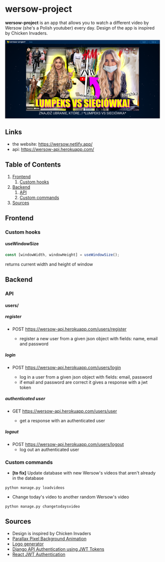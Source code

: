 # wersow-project

**wersow-project** is an app that allows you to watch a different video by Wersow (she's a Polish youtuber) every day. Design of the app is inspired by Chicken Invaders.

![Screenshot of the](screenshot.png)

## Links

- the website: https://wersow.netlify.app/
- api: https://wersow-api.herokuapp.com/

## Table of Contents

1. [Frontend](#frontend)
   1. [Custom hooks](#custom-hooks)
1. [Backend](#backend)
   1. [API](#api)
   1. [Custom commands](#custom-commands)
1. [Sources](#sources)

## Frontend

### Custom hooks

#### useWindowSize

```javascript
const [windowWidth, windowHeight] = useWindowSize();
```

returns current width and height of window

## Backend

### API

#### users/

##### register

- POST https://wersow-api.herokuapp.com/users/register

  - register a new user from a given json object with fields: name, email and password

##### login

- POST https://wersow-api.herokuapp.com/users/login

  - log in a user from a given json object with fields: email, password
  - if email and password are correct it gives a response with a jwt token

##### authenticated user

- GET https://wersow-api.herokuapp.com/users/user

  - get a response with an authenticated user

##### logout

- POST https://wersow-api.herokuapp.com/users/logout
  - log out an authenticated user

### Custom commands

- **[to fix]** Update database with new Wersow's videos that aren't already in the database

```
python manage.py loadvideos
```

- Change today's video to another random Wersow's video

```
python manage.py changetodaysvideo
```

## Sources

- Design is inspired by Chicken Invaders
- [Parallax Pixel Background Animation](https://youtu.be/aywzn9cf-_U)
- [Logo generator](https://logo.com/)
- [Django API Authentication using JWT Tokens](https://youtu.be/PUzgZrS_piQ)
- [React JWT Authentication](https://youtu.be/OUP-urBy1k4)
